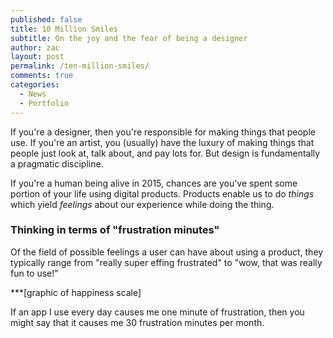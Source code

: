 ```yaml
---
published: false
title: 10 Million Smiles
subtitle: On the joy and the fear of being a designer
author: zac
layout: post
permalink: /ten-million-smiles/
comments: true
categories:
  - News
  - Portfolio
---
```


If you're a designer, then you're responsible for making things that people use. If you're an artist, you (usually) have the luxury of making things that people just look at, talk about, and pay lots for. But design is fundamentally a pragmatic discipline.

If you're a human being alive in 2015, chances are you've spent some portion of your life using digital products. Products enable us to do _things_ which yield _feelings_ about our experience while doing the thing.

### Thinking in terms of "frustration minutes"

Of the field of possible feelings a user can have about using a product, they typically range from "really super effing frustrated" to "wow, that was really fun to use!"

***[graphic of happiness scale]

If an app I use every day causes me one minute of frustration, then you might say that it causes me 30 frustration minutes per month.